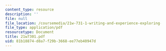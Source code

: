 ```yaml
---
content_type: resource
description: ''
file: null
file_location: /coursemedia/21w-731-1-writing-and-experience-exploring-self-in-society-spring-2004/81b18874d8a7f29b3668ee77eb40947d_21w7301.pdf
file_type: application/pdf
resourcetype: Document
title: 21w7301.pdf
uid: 81b18874-d8a7-f29b-3668-ee77eb40947d
---
```

